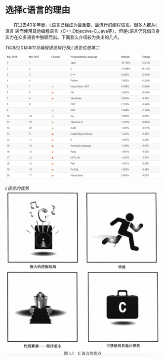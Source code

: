 # 选择`C`语言的理由

&nbsp;&nbsp;&nbsp;&nbsp;&nbsp;&nbsp;&nbsp;在过去40多年里，`C`语言已经成为最重要、最流行的编程语言。很多人都从`C`语言	转而使用其他编程语言（C++,Objective-C,Java等），但是`C`语言仍凭借自身实力在众多语言中脱颖而出。下面我么介绍较为突出的几点。

*TIOBE2018年11月编程语言排行榜,`C`语言位居第二*

![TIOBE](img/TIOBE.png)

*`C`语言的优势*
![advantage](img/advantage.png)